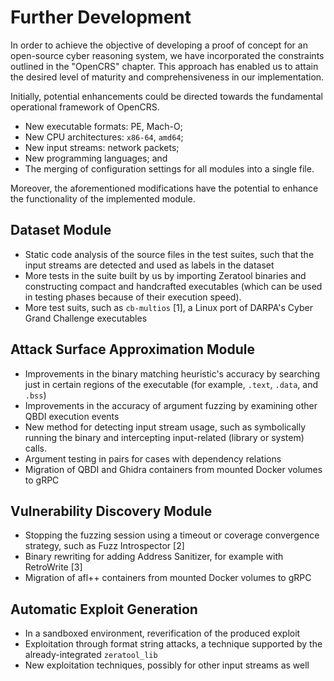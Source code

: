# Further Development

In order to achieve the objective of developing a proof of concept for an open-source cyber reasoning system, we have incorporated the constraints outlined in the "OpenCRS" chapter. This approach has enabled us to attain the desired level of maturity and comprehensiveness in our implementation.

Initially, potential enhancements could be directed towards the fundamental operational framework of OpenCRS.

- New executable formats: PE, Mach-O;
- New CPU architectures: `x86-64`, `amd64`;
- New input streams: network packets;
- New programming languages; and
- The merging of configuration settings for all modules into a single file.

Moreover, the aforementioned modifications have the potential to enhance the functionality of the implemented module.

## Dataset Module

- Static code analysis of the source files in the test suites, such that the input streams are detected and used as labels in the dataset
- More tests in the suite built by us by importing Zeratool binaries and constructing compact and handcrafted executables (which can be used in testing phases because of their execution speed).
- More test suits, such as `cb-multios` [1], a Linux port of DARPA's Cyber Grand Challenge executables

## Attack Surface Approximation Module

- Improvements in the binary matching heuristic's accuracy by searching just in certain regions of the executable (for example, `.text`, `.data`, and `.bss`)
- Improvements in the accuracy of argument fuzzing by examining other QBDI execution events
- New method for detecting input stream usage, such as symbolically running the binary and intercepting input-related (library or system) calls.
- Argument testing in pairs for cases with dependency relations
- Migration of QBDI and Ghidra containers from mounted Docker volumes to gRPC

## Vulnerability Discovery Module

- Stopping the fuzzing session using a timeout or coverage convergence strategy, such as Fuzz Introspector [2]
- Binary rewriting for adding Address Sanitizer, for example with RetroWrite [3]
- Migration of afl++ containers from mounted Docker volumes to gRPC

## Automatic Exploit Generation

- In a sandboxed environment, reverification of the produced exploit
- Exploitation through format string attacks, a technique supported by the already-integrated `zeratool_lib`
- New exploitation techniques, possibly for other input streams as well
